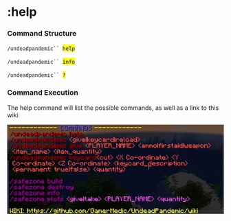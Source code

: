 # :help

### Command Structure

`/undeadpandemic`` `<mark style="color:blue;">`help`</mark>

`/undeadpandemic`` `<mark style="color:blue;">`info`</mark>

`/undeadpandemic`` `<mark style="color:blue;">`?`</mark>

### Command Execution

The help command will list the possible commands, as well as a link to this wiki

![](../../.gitbook/assets/help_cmd.png)
